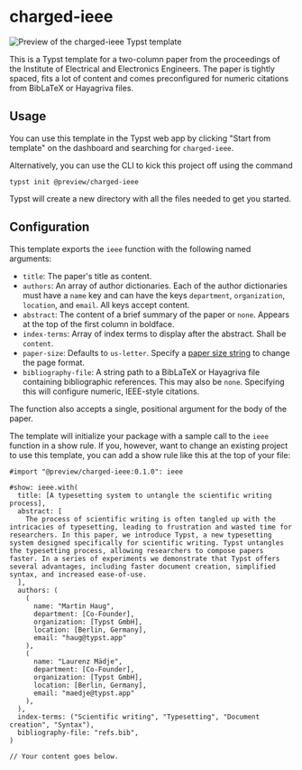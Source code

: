 # charged-ieee

![Preview of the charged-ieee Typst template](https://github.com/typst/templates/raw/main/charged-ieee/template/thumbnail.png)

This is a Typst template for a two-column paper from the proceedings of the
Institute of Electrical and Electronics Engineers. The paper is tightly spaced,
fits a lot of content and comes preconfigured for numeric citations from
BibLaTeX or Hayagriva files.

## Usage

You can use this template in the Typst web app by clicking "Start from template"
on the dashboard and searching for `charged-ieee`.

Alternatively, you can use the CLI to kick this project off using the command
```
typst init @preview/charged-ieee
```

Typst will create a new directory with all the files needed to get you started.

## Configuration

This template exports the `ieee` function with the following named arguments:

- `title`: The paper's title as content.
- `authors`: An array of author dictionaries. Each of the author dictionaries
  must have a `name` key and can have the keys `department`, `organization`,
  `location`, and `email`. All keys accept content.
- `abstract`: The content of a brief summary of the paper or `none`. Appears at
  the top of the first column in boldface.
- `index-terms`: Array of index terms to display after the abstract. Shall be
  `content`.
- `paper-size`: Defaults to `us-letter`. Specify a [paper size
  string](https://typst.app/docs/reference/layout/page/#parameters-paper) to
  change the page format.
- `bibliography-file`: A string path to a BibLaTeX or Hayagriva file containing
  bibliographic references. This may also be `none`. Specifying this will
  configure numeric, IEEE-style citations.

The function also accepts a single, positional argument for the body of the
paper.

The template will initialize your package with a sample call to the `ieee`
function in a show rule. If you, however, want to change an existing project to
use this template, you can add a show rule like this at the top of your file:

```typ
#import "@preview/charged-ieee:0.1.0": ieee

#show: ieee.with(
  title: [A typesetting system to untangle the scientific writing process],
  abstract: [
    The process of scientific writing is often tangled up with the intricacies of typesetting, leading to frustration and wasted time for researchers. In this paper, we introduce Typst, a new typesetting system designed specifically for scientific writing. Typst untangles the typesetting process, allowing researchers to compose papers faster. In a series of experiments we demonstrate that Typst offers several advantages, including faster document creation, simplified syntax, and increased ease-of-use.
  ],
  authors: (
    (
      name: "Martin Haug",
      department: [Co-Founder],
      organization: [Typst GmbH],
      location: [Berlin, Germany],
      email: "haug@typst.app"
    ),
    (
      name: "Laurenz Mädje",
      department: [Co-Founder],
      organization: [Typst GmbH],
      location: [Berlin, Germany],
      email: "maedje@typst.app"
    ),
  ),
  index-terms: ("Scientific writing", "Typesetting", "Document creation", "Syntax"),
  bibliography-file: "refs.bib",
)

// Your content goes below.
```
